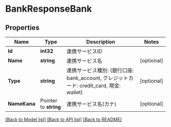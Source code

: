 # BankResponseBank

## Properties

Name | Type | Description | Notes
------------ | ------------- | ------------- | -------------
**Id** | **int32** | 連携サービスID | 
**Name** | **string** | 連携サービス名 | [optional] 
**Type** | **string** | 連携サービス種別: (銀行口座: bank_account, クレジットカード: credit_card, 現金: wallet) | [optional] 
**NameKana** | Pointer to **string** | 連携サービス名(カナ) | [optional] 

[[Back to Model list]](../README.md#documentation-for-models) [[Back to API list]](../README.md#documentation-for-api-endpoints) [[Back to README]](../README.md)


